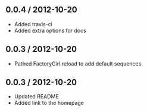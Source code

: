 ## 0.0.4 / 2012-10-20

* Added travis-ci
* Added extra options for docs

## 0.0.3 / 2012-10-20

* Pathed FactoryGirl.reload to add default sequences

## 0.0.3 / 2012-10-20

* Updated README
* Added link to the homepage